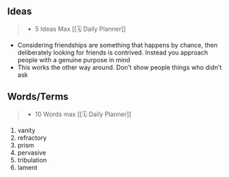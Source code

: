 ## Ideas

> - 5 Ideas Max  [[🗓 Daily Planner]]

- Considering friendships are something that happens by chance, then deliberately looking for friends is contrived. Instead you approach people with a genuine purpose in mind
- This works the other way around. Don’t show people things who didn’t ask

## Words/Terms

> - 10 Words max  [[🗓 Daily Planner]]

1. vanity
2. refractory
3. prism
4. pervasive
5. tribulation
6. lament